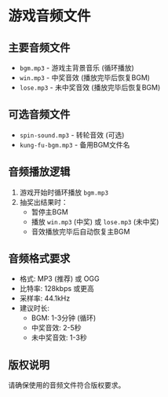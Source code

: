 # 游戏音频文件

## 主要音频文件
- `bgm.mp3` - 游戏主背景音乐 (循环播放)
- `win.mp3` - 中奖音效 (播放完毕后恢复BGM)
- `lose.mp3` - 未中奖音效 (播放完毕后恢复BGM)

## 可选音频文件
- `spin-sound.mp3` - 转轮音效 (可选)
- `kung-fu-bgm.mp3` - 备用BGM文件名

## 音频播放逻辑
1. 游戏开始时循环播放 `bgm.mp3`
2. 抽奖出结果时：
   - 暂停主BGM
   - 播放 `win.mp3` (中奖) 或 `lose.mp3` (未中奖)
   - 音效播放完毕后自动恢复主BGM

## 音频格式要求
- 格式: MP3 (推荐) 或 OGG
- 比特率: 128kbps 或更高
- 采样率: 44.1kHz
- 建议时长:
  - BGM: 1-3分钟 (循环)
  - 中奖音效: 2-5秒
  - 未中奖音效: 1-3秒

## 版权说明
请确保使用的音频文件符合版权要求。
